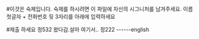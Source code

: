 #이것은 숙제입니다. 
숙제를 하시려면 이 파일에 자신의 시그니처를 남겨주세요. 
이름 첫글자 + 전화번호 뒷 3자리를 아래에 입력하세요

#제출 하세요
정532 왔다감.설마 여기서..
정222 ------english
